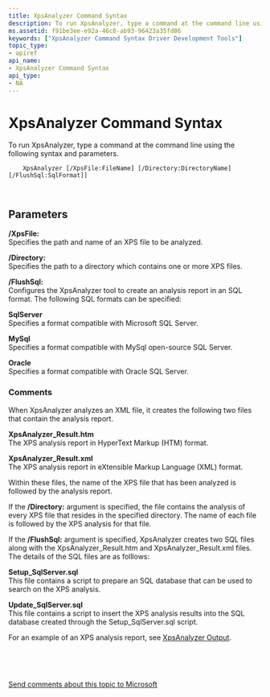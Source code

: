 ```yaml
---
title: XpsAnalyzer Command Syntax
description: To run XpsAnalyzer, type a command at the command line using the following syntax and parameters.
ms.assetid: f91be3ee-e92a-46c8-ab93-96423a35fd86
keywords: ["XpsAnalyzer Command Syntax Driver Development Tools"]
topic_type:
- apiref
api_name:
- XpsAnalyzer Command Syntax
api_type:
- NA
---
```


# XpsAnalyzer Command Syntax


To run XpsAnalyzer, type a command at the command line using the following syntax and parameters.

``` syntax
    XpsAnalyzer [/XpsFile:FileName] [/Directory:DirectoryName] [/FlushSql:SqlFormat]] 

   
```

## <span id="Parameters"></span><span id="parameters"></span><span id="PARAMETERS"></span>Parameters


<span id="________XpsFile_______"></span><span id="________xpsfile_______"></span><span id="________XPSFILE_______"></span> **/XpsFile:**   
Specifies the path and name of an XPS file to be analyzed.

<span id="________Directory_______"></span><span id="________directory_______"></span><span id="________DIRECTORY_______"></span> **/Directory:**   
Specifies the path to a directory which contains one or more XPS files.

<span id="________FlushSql_______"></span><span id="________flushsql_______"></span><span id="________FLUSHSQL_______"></span> **/FlushSql:**   
Configures the XpsAnalyzer tool to create an analysis report in an SQL format. The following SQL formats can be specified:

<span id="SqlServer"></span><span id="sqlserver"></span><span id="SQLSERVER"></span>**SqlServer**  
Specifies a format compatible with Microsoft SQL Server.

<span id="MySql"></span><span id="mysql"></span><span id="MYSQL"></span>**MySql**  
Specifies a format compatible with MySql open-source SQL Server.

<span id="Oracle"></span><span id="oracle"></span><span id="ORACLE"></span>**Oracle**  
Specifies a format compatible with Oracle SQL Server.

### <span id="comments"></span><span id="COMMENTS"></span>Comments

When XpsAnalyzer analyzes an XML file, it creates the following two files that contain the analysis report.

<span id="xpsanalyzer_result.htm_______"></span><span id="XPSANALYZER_RESULT.HTM_______"></span>**XpsAnalyzer\_Result.htm**   
The XPS analysis report in HyperText Markup (HTM) format.

<span id="xpsanalyzer_result.xml_______"></span><span id="XPSANALYZER_RESULT.XML_______"></span>**XpsAnalyzer\_Result.xml**   
The XPS analysis report in eXtensible Markup Language (XML) format.

Within these files, the name of the XPS file that has been analyzed is followed by the analysis report.

If the **/Directory:** argument is specified, the file contains the analysis of every XPS file that resides in the specified directory. The name of each file is followed by the XPS analysis for that file.

If the **/FlushSql:** argument is specified, XpsAnalyzer creates two SQL files along with the XpsAnalyzer\_Result.htm and XpsAnalyzer\_Result.xml files. The details of the SQL files are as folllows:

<span id="setup_sqlserver.sql_______"></span><span id="SETUP_SQLSERVER.SQL_______"></span>**Setup\_SqlServer.sql**   
This file contains a script to prepare an SQL database that can be used to search on the XPS analysis.

<span id="update_sqlserver.sql_______"></span><span id="UPDATE_SQLSERVER.SQL_______"></span>**Update\_SqlServer.sql**   
This file contains a script to insert the XPS analysis results into the SQL database created through the Setup\_SqlServer.sql script.

For an example of an XPS analysis report, see [XpsAnalyzer Output](xpsanalyzer-output.md).

 

 

[Send comments about this topic to Microsoft](mailto:wsddocfb@microsoft.com?subject=Documentation%20feedback%20[devtest\devtest]:%20XpsAnalyzer%20Command%20Syntax%20%20RELEASE:%20%2811/17/2016%29&body=%0A%0APRIVACY%20STATEMENT%0A%0AWe%20use%20your%20feedback%20to%20improve%20the%20documentation.%20We%20don't%20use%20your%20email%20address%20for%20any%20other%20purpose,%20and%20we'll%20remove%20your%20email%20address%20from%20our%20system%20after%20the%20issue%20that%20you're%20reporting%20is%20fixed.%20While%20we're%20working%20to%20fix%20this%20issue,%20we%20might%20send%20you%20an%20email%20message%20to%20ask%20for%20more%20info.%20Later,%20we%20might%20also%20send%20you%20an%20email%20message%20to%20let%20you%20know%20that%20we've%20addressed%20your%20feedback.%0A%0AFor%20more%20info%20about%20Microsoft's%20privacy%20policy,%20see%20http://privacy.microsoft.com/default.aspx. "Send comments about this topic to Microsoft")





